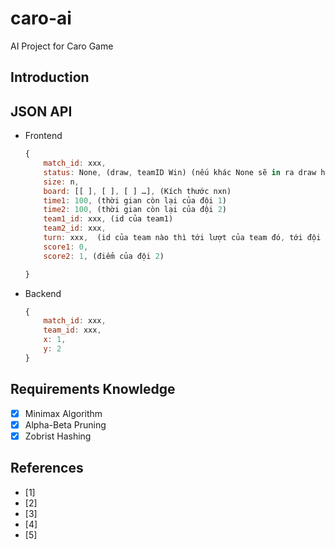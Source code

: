 # caro-ai
AI Project for Caro Game
## Introduction

## JSON API
- Frontend
    ``` js
    {
        match_id: xxx,
        status: None, (draw, teamID Win) (nếu khác None sẽ in ra draw hoặc xxx Win và kết thúc).
        size: n, 
        board: [[ ], [ ], [ ] …], (Kích thước nxn)
        time1: 100, (thời gian còn lại của đội 1)
        time2: 100, (thời gian còn lại của đội 2)
        team1_id: xxx, (id của team1)
        team2_id: xxx,	
        turn: xxx,  (id của team nào thì tới lượt của team đó, tới đội nào thì đội đó sẽ đếm ngược thời gian còn lại)
        score1: 0,
        score2: 1, (điểm của đội 2)

    }
    ```
- Backend
    ``` js
    {
        match_id: xxx,
        team_id: xxx,
        x: 1,
        y: 2
    }
    ```

## Requirements Knowledge
- [x] Minimax Algorithm
- [x] Alpha-Beta Pruning
- [x] Zobrist Hashing
## References
- [1] [](https://github.com/qwertyforce/gomoku_ai)
- [2] [](https://github.com/VictorHarri-Chal/Gomoku)
- [3] [](https://github.com/Giang-Dang/gomoku-AB-pruning)
- [4] [](https://paperswithcode.com/paper/alphagomoku-an-alphago-based-gomoku)
- [5] [](https://github.com/aaazyq/Gomoku)